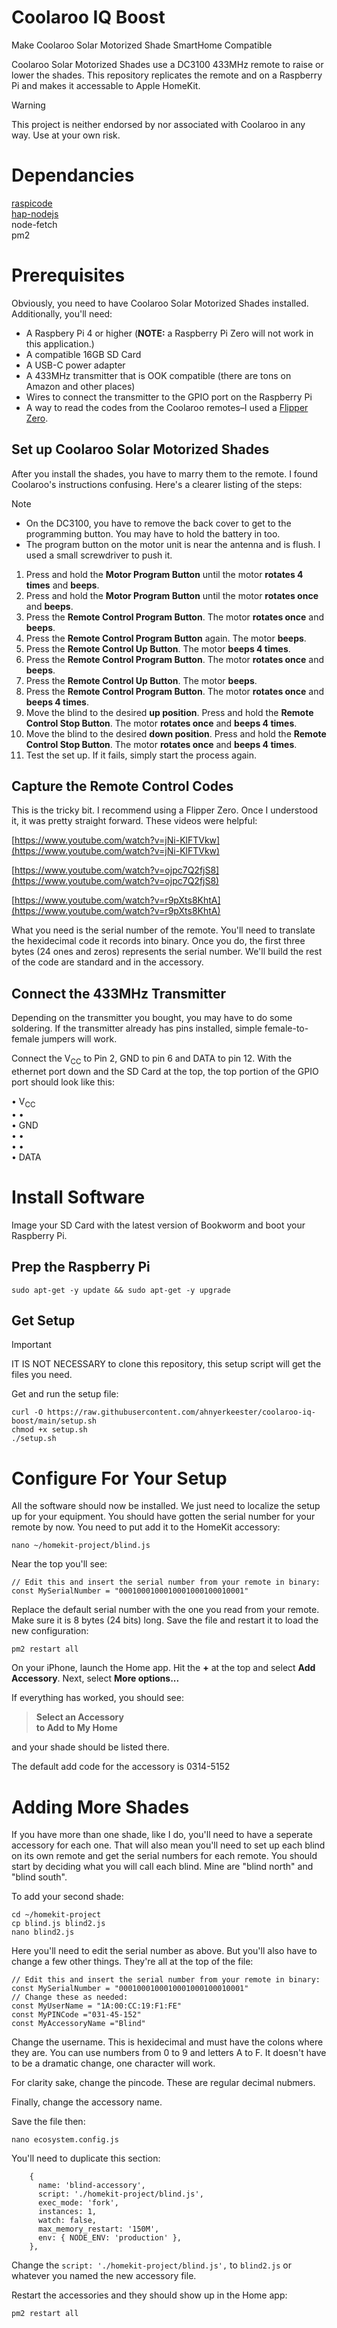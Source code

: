 # Coolaroo IQ Boost
Make Coolaroo Solar Motorized Shade SmartHome Compatible

Coolaroo Solar Motorized Shades use a DC3100 433MHz remote to raise or lower the shades. This repository replicates the remote and on a Raspberry Pi and makes it accessable to Apple HomeKit.

>[!WARNING]
> This project is neither endorsed by nor associated with Coolaroo in any way. Use at your own risk.

# Dependancies

[raspicode](https://github.com/latchdevel/raspicode)</br>
[hap-nodejs](https://github.com/homebridge/HAP-NodeJS)</br>
node-fetch</br>
pm2

# Prerequisites

Obviously, you need to have Coolaroo Solar Motorized Shades installed. Additionally, you'll need:

- A Raspbery Pi 4 or higher (**NOTE:** a Raspberry Pi Zero will not work in this application.)
- A compatible 16GB SD Card
- A USB-C power adapter
- A 433MHz transmitter that is OOK compatible (there are tons on Amazon and other places)
- Wires to connect the transmitter to the GPIO port on the Raspberry Pi
- A way to read the codes from the Coolaroo remotes–I used a [Flipper Zero](https://flipperzero.one/).

## Set up Coolaroo Solar Motorized Shades

After you install the shades, you have to marry them to the remote. I found Coolaroo's instructions confusing. Here's a clearer listing of the steps:

> [!NOTE]
> - On the DC3100, you have to remove the back cover to get to the programming button. You may have to hold the battery in too.
> - The program button on the motor unit is near the antenna and is flush. I used a small screwdriver to push it.

1. Press and hold the **Motor Program Button** until the motor **rotates 4 times** and **beeps**.
2. Press and hold the **Motor Program Button** until the motor **rotates once** and **beeps**.
3. Press the **Remote Control Program Button**. The motor **rotates once** and **beeps**.
4. Press the **Remote Control Program Button** again. The motor **beeps**.
5. Press the **Remote Control Up Button**. The motor **beeps 4 times**.
6. Press the **Remote Control Program Button**. The motor **rotates once** and **beeps**.
7. Press the **Remote Control Up Button**. The motor **beeps**.
8. Press the **Remote Control Program Button**. The motor **rotates once** and **beeps 4 times**.
9. Move the blind to the desired **up position**. Press and hold the **Remote Control Stop Button**. The motor **rotates once** and **beeps 4 times**.
10. Move the blind to the desired **down position**. Press and hold the **Remote Control Stop Button**. The motor **rotates once** and **beeps 4 times**.
11. Test the set up. If it fails, simply start the process again.

## Capture the Remote Control Codes

This is the tricky bit. I recommend using a Flipper Zero. Once I understood it, it was pretty straight forward. These videos were helpful:

[https://www.youtube.com/watch?v=jNi-KlFTVkw](https://www.youtube.com/watch?v=jNi-KlFTVkw)

[https://www.youtube.com/watch?v=ojpc7Q2fjS8](https://www.youtube.com/watch?v=ojpc7Q2fjS8)

[https://www.youtube.com/watch?v=r9pXts8KhtA](https://www.youtube.com/watch?v=r9pXts8KhtA)

What you need is the serial number of the remote. You'll need to translate the hexidecimal code it records into binary. Once you do, the first three bytes (24 ones and zeros) represents the serial number. We'll build the rest of the code are standard and in the accessory.

## Connect the 433MHz Transmitter

Depending on the transmitter you bought, you may have to do some soldering. If the transmitter already has pins installed, simple female-to-female jumpers will work.

Connect the V<sub>CC</sub> to Pin 2, GND to pin 6 and DATA to pin 12.
With the ethernet port down and the SD Card at the top, the top portion of the GPIO port should look like this:

•  V<sub>CC</sub><br>
•  •<br>
•  GND<br>
•  •<br>
•  •<br>
•  DATA<br>

# Install Software

Image your SD Card with the latest version of Bookworm and boot your Raspberry Pi.

## Prep the Raspberry Pi

`sudo apt-get -y update && sudo apt-get -y upgrade`

## Get Setup

> [!IMPORTANT]
> IT IS NOT NECESSARY to clone this repository, this setup script will get the files you need.

Get and run the setup file:

```
curl -O https://raw.githubusercontent.com/ahnyerkeester/coolaroo-iq-boost/main/setup.sh
chmod +x setup.sh
./setup.sh
```

# Configure For Your Setup

All the software should now be installed. We just need to localize the setup up for your equipment.
You should have gotten the serial number for your remote by now. You need to put add it to the HomeKit accessory:

`nano ~/homekit-project/blind.js`

Near the top you'll see:

```
// Edit this and insert the serial number from your remote in binary:
const MySerialNumber = "0001000100010001000100010001"
```

Replace the default serial number with the one you read from your remote. Make sure it is 8 bytes (24 bits) long.
Save the file and restart it to load the new configuration:

`pm2 restart all`

On your iPhone, launch the Home app. Hit the **+** at the top and select **Add Accessory**.
Next, select **More options...**

If everything has worked, you should see:

> **Select an Accessory**</br>
>  **to Add to My Home**</br>

and your shade should be listed there.

The default add code for the accessory is 0314-5152

# Adding More Shades

If you have more than one shade, like I do, you'll need to have a seperate accessory for each one. That will also mean you'll need to set up each blind on its own remote and get the serial numbers for each remote. You should start by deciding what you will call each blind. Mine are "blind north" and "blind south".

To add your second shade:

```
cd ~/homekit-project
cp blind.js blind2.js
nano blind2.js
```
Here you'll need to edit the serial number as above. But you'll also have to change a few other things. They're all at the top of the file:
```
// Edit this and insert the serial number from your remote in binary:
const MySerialNumber = "0001000100010001000100010001"
// Change these as needed:
const MyUserName = "1A:00:CC:19:F1:FE"
const MyPINCode ="031-45-152"
const MyAccessoryName ="Blind"
```
Change the username. This is hexidecimal and must have the colons where they are. You can use numbers from 0 to 9 and letters A to F. It doesn't have to be a dramatic change, one character will work.

For clarity sake, change the pincode. These are regular decimal nubmers.

Finally, change the accessory name.

Save the file then:

`nano ecosystem.config.js`

You'll need to duplicate this section:
```
    {
      name: 'blind-accessory',
      script: './homekit-project/blind.js',
      exec_mode: 'fork',
      instances: 1,
      watch: false,
      max_memory_restart: '150M',
      env: { NODE_ENV: 'production' },
    },
```
Change the `script: './homekit-project/blind.js',` to `blind2.js` or whatever you named the new accessory file.

Restart the accessories and they should show up in the Home app:

`pm2 restart all`
